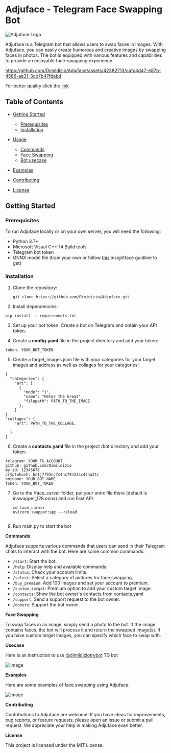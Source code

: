 # Adjuface - Telegram Face Swapping Bot

![Adjuface Logo](https://github.com/Dimildizio/Adjuface/assets/42382713/d28b12a8-ba56-4819-85e2-cdd5f562ae25)

Adjuface is a Telegram bot that allows users to swap faces in images. With Adjuface, you can easily create humorous and creative images by swapping faces in photos. The bot is equipped with various features and capabilities to provide an enjoyable face-swapping experience.



https://github.com/Dimildizio/Adjuface/assets/42382713/ca1c4d47-e87b-4586-ae31-3cb7b47fdabd



For better quality click the [link](https://www.youtube.com/embed/cL90EZU_UB8&ab)


## Table of Contents

- [Getting Started](#getting-started)
  - [Prerequisites](#prerequisites)
  - [Installation](#installation)
    
- [Usage](#usage)
  - [Commands](#commands)
  - [Face Swapping](#face-swapping)
  - [Bot usecase](#Usecase)   

- [Examples](#examples)
- [Contributing](#contributing)
- [License](#license)

## Getting Started

### Prerequisites

To run Adjuface locally or on your own server, you will need the following:

- Python 3.7+
- Microsoft Visual C++ 14 Build tools 
- Telegram bot token
- ONNX model file (train your own or follow [this](https://github.com/deepinsight/insightface/tree/master/examples/in_swapper) insightface guidline to get)

### Installation

1. Clone the repository:

   ```shell
   git clone https://github.com/Dimidizio/Adjuface.git

2. Install dependencies:

  ```shell
  pip install -r requirements.txt
  ```

3. Set up your bot token:
  Create a bot on Telegram and obtain your API token.


4. Create a **config.yaml** file in the project directory and add your token:
  ```shell
  token: YOUR_BOT_TOKEN
  ```
5. Create a target_images.json file with your categories for your target images and address as well as collages for your categories:
```shell
{
  "categories": {
    "art": [
      {
        "mode": "1",
        "name": "Peter the Great",
        "filepath": PATH_TO_THE_IMAGE
      },
    ]
}
"collages": {
    "art": PATH_TO_THE_COLLAGE,

  }
}
```

6. Create a **contacts.yaml** file in the project /bot directory and add your token:
  ```shell
  telegram: YOUR_TG_ACCOUNT
  github: github.com/Dimildizio
  my_id: 12345678
  cryptohash: bc1j7f93nc7s4nc74n32sc43nu3tc
  botname: YOUR_BOT_NAME
token: YOUR_BOT_TOKEN
```

7. Go to the /face_carver folder, put your onnx file there (default is inswapper_128.oonx) and run Fast API
   ```shell
   cd face_carver
   uvicorn swapper:app --reload


8. Run main.py to start the bot

**Commands**

Adjuface supports various commands that users can send in their Telegram chats to interact with the bot. Here are some common commands:

- `/start`: Start the bot.
- `/help`: Display help and available commands.
- `/status`: Check your account limits.
- `/select`: Select a category of pictures for face swapping.
- `/buy_premium`: Add 100 images and set your account to premium.
- `/custom_target`: Premium option to add your custom target image.
- `/contacts`: Show the bot owner's contacts from contacts.yaml
- `/support`: Send a support request to the bot owner.
- `/donate`: Support the bot owner.

**Face Swapping**

To swap faces in an image, simply send a photo to the bot. If the image contains faces, the bot will process it and return the swapped image(s). If you have custom target images, you can specify which face to swap with.

**Usecase**

Here is an instruction to use [@dimildiziotrybot](https://t.me/dimildiziotrybot) TG bot

![image](https://github.com/Dimildizio/Adjuface/assets/42382713/dcfd91f0-537d-4216-bb96-cdf5c38508d5)


**Examples**

Here are some examples of face swapping using Adjuface:


![image](https://github.com/Dimildizio/Adjuface/assets/42382713/578dcd4f-f23b-4481-87ed-2d20222240ea)



**Contributing**

Contributions to Adjuface are welcome! If you have ideas for improvements, bug reports, or feature requests, please open an issue or submit a pull request. We appreciate your help in making Adjuface even better.

**License**

This project is licensed under the MIT License.
